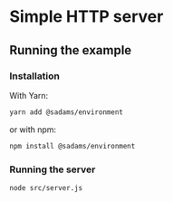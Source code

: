 # Simple HTTP server

## Running the example

### Installation

With Yarn:

```bash
yarn add @sadams/environment
```

or with npm:

```bash
npm install @sadams/environment
```

### Running the server

```bash
node src/server.js
```
